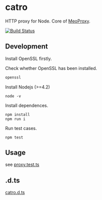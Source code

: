 # catro
HTTP proxy for Node.
Core of [MeoProxy](https://github.com/meowtec/meoproxy).

[![Build Status](https://travis-ci.org/meowtec/catro.svg?branch=master)](https://travis-ci.org/meowtec/catro)
## Development
Install OpenSSL firstly.

Check whether OpenSSL has been installed.
```sh
openssl
```

Install Nodejs (>=4.2)
```
node -v
```

Install dependences.
```
npm install
npm run i
```

Run test cases.
```
npm test
```

## Usage
see [proxy.test.ts](https://github.com/meowtec/catro/blob/master/src/__tests/proxy.test.ts)

## .d.ts
[catro.d.ts](https://github.com/meowtec/catro/blob/master/catro.d.ts)

